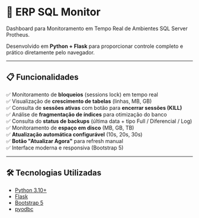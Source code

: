 # 🚀 ERP SQL Monitor

Dashboard para Monitoramento em Tempo Real de Ambientes SQL Server Protheus.

Desenvolvido em **Python + Flask** para proporcionar controle completo e prático diretamente pelo navegador.

---

## 📋 Funcionalidades

✅ Monitoramento de **bloqueios** (sessions lock) em tempo real  
✅ Visualização de **crescimento de tabelas** (linhas, MB, GB)  
✅ Consulta de **sessões ativas** com botão para **encerrar sessões (KILL)**  
✅ Análise de **fragmentação de índices** para otimização do banco  
✅ Consulta do **status de backups** (última data + tipo Full / Diferencial / Log)  
✅ Monitoramento de **espaço em disco** (MB, GB, TB)  
✅ **Atualização automática configurável** (10s, 20s, 30s)  
✅ **Botão "Atualizar Agora"** para refresh manual  
✅ Interface moderna e responsiva (Bootstrap 5)

---

## 🛠️ Tecnologias Utilizadas

- [Python 3.10+](https://www.python.org/)
- [Flask](https://flask.palletsprojects.com/)
- [Bootstrap 5](https://getbootstrap.com/)
- [pyodbc](https://github.com/mkleehammer/pyodbc)

